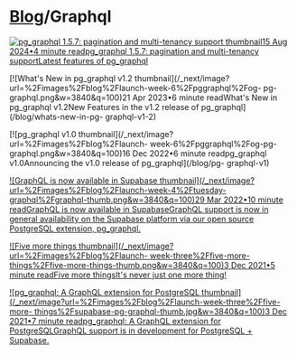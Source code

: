 # [Blog](/blog)/Graphql

[![pg_graphql 1.5.7: pagination and multi-tenancy support
thumbnail](/_next/image?url=%2Fimages%2Fblog%2Flw12%2Fday-5%2Fthumb_pg_graphql.png&w=3840&q=100)15
Aug 2024•4 minute readpg_graphql 1.5.7: pagination and multi-tenancy
supportLatest features of pg_graphql](/blog/pg-graphql-1-5-7)

[![What's New in pg_graphql v1.2
thumbnail](/_next/image?url=%2Fimages%2Fblog%2Flaunch-week-6%2Fpggraphql%2Fog-
pg-graphql.png&w=3840&q=100)21 Apr 2023•6 minute readWhat's New in pg_graphql
v1.2New Features in the v1.2 release of pg_graphql](/blog/whats-new-in-pg-
graphql-v1-2)

[![pg_graphql v1.0 thumbnail](/_next/image?url=%2Fimages%2Fblog%2Flaunch-
week-6%2Fpggraphql%2Fog-pg-graphql.png&w=3840&q=100)16 Dec 2022•6 minute
readpg_graphql v1.0Announcing the v1.0 release of pg_graphql](/blog/pg-
graphql-v1)

[![GraphQL is now available in Supabase
thumbnail](/_next/image?url=%2Fimages%2Fblog%2Flaunch-week-4%2Ftuesday-
graphql%2Fgraphql-thumb.png&w=3840&q=100)29 Mar 2022•10 minute readGraphQL is
now available in SupabaseGraphQL support is now in general availability on the
Supabase platform via our open source PostgreSQL extension,
pg_graphql.](/blog/graphql-now-available)

[![Five more things thumbnail](/_next/image?url=%2Fimages%2Fblog%2Flaunch-
week-three%2Ffive-more-things%2Ffive-more-things-thumb.png&w=3840&q=100)3 Dec
2021•5 minute readFive more thingsIt's never just one more
thing!](/blog/launch-week-three-friday-five-more-things)

[![pg_graphql: A GraphQL extension for PostgreSQL
thumbnail](/_next/image?url=%2Fimages%2Fblog%2Flaunch-week-three%2Ffive-more-
things%2Fsupabase-pg-graphql-thumb.jpg&w=3840&q=100)3 Dec 2021•7 minute
readpg_graphql: A GraphQL extension for PostgreSQLGraphQL support is in
development for PostgreSQL + Supabase.](/blog/pg-graphql)

